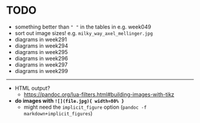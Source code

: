 # TODO

- something better than `" "` in the tables in e.g. week049
- sort out image sizes! e.g. `milky_way_axel_mellinger.jpg`
- diagrams in week291
- diagrams in week294
- diagrams in week295
- diagrams in week296
- diagrams in week297
- diagrams in week299

---

- HTML output?
    + https://pandoc.org/lua-filters.html#building-images-with-tikz
- **do images with `![](file.jpg){ width=80% }`**
    + might need the `implicit_figure` option (`pandoc -f markdown+implicit_figures`)